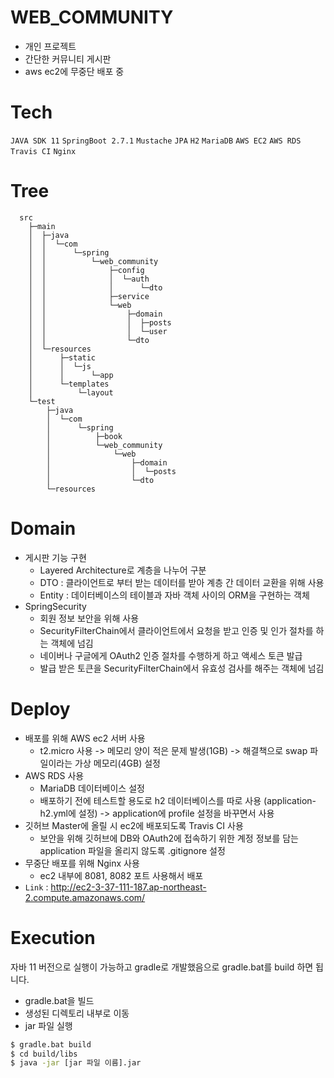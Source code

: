 # WEB_COMMUNITY

- 개인 프로젝트
- 간단한 커뮤니티 게시판
- aws ec2에 무중단 배포 중

# Tech

`JAVA SDK 11` `SpringBoot 2.7.1` `Mustache` `JPA` `H2` `MariaDB` `AWS EC2` `AWS RDS` `Travis CI` `Nginx`

# Tree
```
  src
    ├─main
    │  ├─java
    │  │  └─com
    │  │      └─spring
    │  │          └─web_community
    │  │              ├─config
    │  │              │  └─auth
    │  │              │      └─dto
    │  │              ├─service
    │  │              └─web
    │  │                  ├─domain
    │  │                  │  ├─posts
    │  │                  │  └─user
    │  │                  └─dto
    │  └─resources
    │      ├─static
    │      │  └─js
    │      │      └─app
    │      └─templates
    │          └─layout
    └─test
        ├─java
        │  └─com
        │      └─spring
        │          ├─book
        │          └─web_community
        │              └─web
        │                  ├─domain
        │                  │  └─posts
        │                  └─dto
        └─resources
```

# Domain

- 게시판 기능 구현
  - Layered Architecture로 계층을 나누어 구분
  - DTO : 클라이언트로 부터 받는 데이터를 받아 계층 간 데이터 교환을 위해 사용
  - Entity : 데이터베이스의 테이블과 자바 객체 사이의 ORM을 구현하는 객체
- SpringSecurity
  - 회원 정보 보안을 위해 사용
  - SecurityFilterChain에서 클라이언트에서 요청을 받고 인증 및 인가 절차를 하는 객체에 넘김
  - 네이버나 구글에게 OAuth2 인증 절차를 수행하게 하고 액세스 토큰 발급 
  - 발급 받은 토큰을 SecurityFilterChain에서 유효성 검사를 해주는 객체에 넘김

# Deploy
- 배포를 위해 AWS ec2 서버 사용
  - t2.micro 사용 -> 메모리 양이 적은 문제 발생(1GB) -> 해결책으로 swap 파일이라는 가상 메모리(4GB) 설정
- AWS RDS 사용 
  - MariaDB 데이터베이스 설정
  - 배포하기 전에 테스트할 용도로 h2 데이터베이스를 따로 사용 (application-h2.yml에 설정) -> application에 profile 설정을 바꾸면서 사용
- 깃허브 Master에 올릴 시 ec2에 배포되도록 Travis CI 사용
  - 보안을 위해 깃허브에 DB와 OAuth2에 접속하기 위한 계정 정보를 담는 application 파일을 올리지 않도록 .gitignore 설정
- 무중단 배포를 위해 Nginx 사용
  - ec2 내부에 8081, 8082 포트 사용해서 배포
- `Link` : http://ec2-3-37-111-187.ap-northeast-2.compute.amazonaws.com/

# Execution

 자바 11 버전으로 실행이 가능하고 gradle로 개발했음으로 gradle.bat를 build 하면 됩니다.
 
 - gradle.bat을 빌드
 - 생성된 디렉토리 내부로 이동
 - jar 파일 실행
 ```bash
 $ gradle.bat build
 $ cd build/libs
 $ java -jar [jar 파일 이름].jar
```



